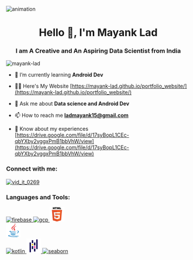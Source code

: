 ![animation](https://github.com/Mayank-Lad/Mayank-Lad/assets/114632144/a469e612-ab6a-4c3c-a044-dfa85b9b90a3)
<h1 align="center">Hello 👋, I'm Mayank Lad</h1>
<h3 align="center">I am A Creative and An Aspiring Data Scientist from India</h3>
<p align="left"> <img src="https://komarev.com/ghpvc/?username=mayank-lad&label=Profile%20views&color=0e75b6&style=flat" alt="mayank-lad" /> </p>

- 🌱 I’m currently learning **Android Dev**

- 👨‍💻 Here's My Website [https://mayank-lad.github.io/portfolio_website/](https://mayank-lad.github.io/portfolio_website/)

- 💬 Ask me about **Data science and Android Dev**

- 📫 How to reach me **ladmayank15@gmail.com**

- 📄 Know about my experiences [https://drive.google.com/file/d/17syBopL1CEc-qbYXby2vggxPmB1bbVhW/view](https://drive.google.com/file/d/17syBopL1CEc-qbYXby2vggxPmB1bbVhW/view)

<h3 align="left">Connect with me:</h3>
<p align="left">
<a href="https://www.codechef.com/users/vid_it_0269" target="blank"><img align="center" src="https://cdn.jsdelivr.net/npm/simple-icons@3.1.0/icons/codechef.svg" alt="vid_it_0269" height="30" width="40" /></a>
</p>

<h3 align="left">Languages and Tools:</h3>
 <a href="https://firebase.google.com/" target="_blank" rel="noreferrer"> <img src="https://www.vectorlogo.zone/logos/firebase/firebase-icon.svg" alt="firebase" width="40" height="40"/> </a> <a href="https://cloud.google.com" target="_blank" rel="noreferrer"> <img src="https://www.vectorlogo.zone/logos/google_cloud/google_cloud-icon.svg" alt="gcp" width="40" height="40"/> </a> <a href="https://www.w3.org/html/" target="_blank" rel="noreferrer"> <img src="https://raw.githubusercontent.com/devicons/devicon/master/icons/html5/html5-original-wordmark.svg" alt="html5" width="40" height="40"/> </a> <br> <a href="https://www.java.com" target="_blank" rel="noreferrer"> <img src="https://raw.githubusercontent.com/devicons/devicon/master/icons/java/java-original.svg" alt="java" width="40" height="40"/> </a> <br> <a href="https://kotlinlang.org" target="_blank" rel="noreferrer"> <img src="https://www.vectorlogo.zone/logos/kotlinlang/kotlinlang-icon.svg" alt="kotlin" width="40" height="40"/> </a> <a href="https://pandas.pydata.org/" target="_blank" rel="noreferrer"> <img src="https://raw.githubusercontent.com/devicons/devicon/2ae2a900d2f041da66e950e4d48052658d850630/icons/pandas/pandas-original.svg" alt="pandas" width="40" height="40"/> </a> <a href="https://seaborn.pydata.org/" target="_blank" rel="noreferrer"> <img src="https://seaborn.pydata.org/_images/logo-mark-lightbg.svg" alt="seaborn" width="40" height="40"/> </a> </p>

